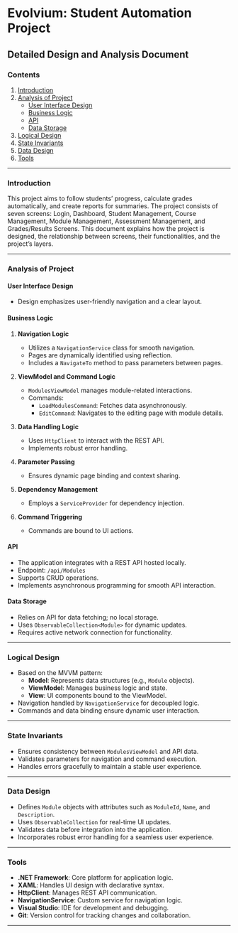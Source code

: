 # Evolvium: Student Automation Project

## Detailed Design and Analysis Document

### Contents

1. [Introduction](#introduction)
2. [Analysis of Project](#analysis-of-project)
    - [User Interface Design](#user-interface-design)
    - [Business Logic](#business-logic)
    - [API](#api)
    - [Data Storage](#data-storage)
3. [Logical Design](#logical-design)
4. [State Invariants](#state-invariants)
5. [Data Design](#data-design)
6. [Tools](#tools)

---

### Introduction

This project aims to follow students’ progress, calculate grades automatically, and create reports for summaries. The project consists of seven screens: Login, Dashboard, Student Management, Course Management, Module Management, Assessment Management, and Grades/Results Screens. This document explains how the project is designed, the relationship between screens, their functionalities, and the project’s layers.

---

### Analysis of Project

#### User Interface Design

- Design emphasizes user-friendly navigation and a clear layout.

#### Business Logic

1. **Navigation Logic**
    - Utilizes a `NavigationService` class for smooth navigation.
    - Pages are dynamically identified using reflection.
    - Includes a `NavigateTo` method to pass parameters between pages.

2. **ViewModel and Command Logic**
    - `ModulesViewModel` manages module-related interactions.
    - Commands:
        - `LoadModulesCommand`: Fetches data asynchronously.
        - `EditCommand`: Navigates to the editing page with module details.

3. **Data Handling Logic**
    - Uses `HttpClient` to interact with the REST API.
    - Implements robust error handling.

4. **Parameter Passing**
    - Ensures dynamic page binding and context sharing.

5. **Dependency Management**
    - Employs a `ServiceProvider` for dependency injection.

6. **Command Triggering**
    - Commands are bound to UI actions.

#### API

- The application integrates with a REST API hosted locally.
- Endpoint: `/api/Modules`
- Supports CRUD operations.
- Implements asynchronous programming for smooth API interaction.

#### Data Storage

- Relies on API for data fetching; no local storage.
- Uses `ObservableCollection<Module>` for dynamic updates.
- Requires active network connection for functionality.

---

### Logical Design

- Based on the MVVM pattern:
    - **Model**: Represents data structures (e.g., `Module` objects).
    - **ViewModel**: Manages business logic and state.
    - **View**: UI components bound to the ViewModel.
- Navigation handled by `NavigationService` for decoupled logic.
- Commands and data binding ensure dynamic user interaction.

---

### State Invariants

- Ensures consistency between `ModulesViewModel` and API data.
- Validates parameters for navigation and command execution.
- Handles errors gracefully to maintain a stable user experience.

---

### Data Design

- Defines `Module` objects with attributes such as `ModuleId`, `Name`, and `Description`.
- Uses `ObservableCollection` for real-time UI updates.
- Validates data before integration into the application.
- Incorporates robust error handling for a seamless user experience.

---

### Tools

- **.NET Framework**: Core platform for application logic.
- **XAML**: Handles UI design with declarative syntax.
- **HttpClient**: Manages REST API communication.
- **NavigationService**: Custom service for navigation logic.
- **Visual Studio**: IDE for development and debugging.
- **Git**: Version control for tracking changes and collaboration.

---
